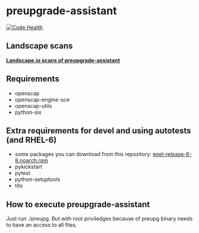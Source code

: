 # preupgrade-assistant

[![Code Health](https://landscape.io/github/phracek/preupgrade-assistant/master/landscape.svg?style=flat)](https://landscape.io/github/phracek/preupgrade-assistant/master)

## Landscape scans

[**Landscape.io scans of preupgrade-assistant**](https://landscape.io/github/phracek/preupgrade-assistant/)

## Requirements

- openscap
- openscap-engine-sce
- openscap-utils
- python-six

## Extra requirements for devel and using autotests (and RHEL-6)
- some packages you can download from this repository: [epel-release-6-8.noarch.rpm](http://dl.fedoraproject.org/pub/epel/6/x86_64/epel-release-6-8.noarch.rpm)
- pykickstart
- pytest
- python-setuptools
- tito

## How to execute preupgrade-assistant

Just run ./preupg. But with root priviledges because of preupg binary needs to have an access to all files.
